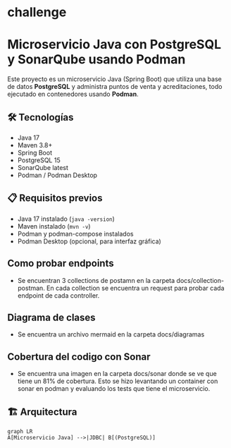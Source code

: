 # challenge

# Microservicio Java con PostgreSQL y SonarQube usando Podman

Este proyecto es un microservicio Java (Spring Boot) que utiliza una base de datos **PostgreSQL** y administra puntos de venta y acreditaciones, todo ejecutado en contenedores usando **Podman**.

## 🛠️ Tecnologías
- Java 17
- Maven 3.8+
- Spring Boot
- PostgreSQL 15
- SonarQube latest
- Podman / Podman Desktop

## 📋 Requisitos previos
- Java 17 instalado (`java -version`)
- Maven instalado (`mvn -v`)
- Podman y podman-compose instalados
- Podman Desktop (opcional, para interfaz gráfica)

## Como probar endpoints
- Se encuentran 3 collections de postamn en la carpeta docs/collection-postman. En cada collection se encuentra un request para probar cada endpoint de cada controller.

## Diagrama de clases
- Se encuentra un archivo mermaid en la carpeta docs/diagramas

## Cobertura del codigo con Sonar
- Se encuentra una imagen en la carpeta docs/sonar donde se ve que tiene un 81% de cobertura.
Esto se hizo levantando un container con sonar en podman y evaluando los tests que tiene el microservicio.

## 🏗️ Arquitectura
```mermaid
graph LR
A[Microservicio Java] -->|JDBC| B[(PostgreSQL)]

